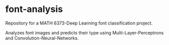 # font-analysis

Repository for a MATH 6373-Deep Learning font classification project. 

Analyzes font images and predicts their type using Multi-Layer-Perceptrons and Convolution-Neural-Networks.
